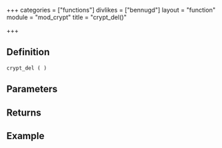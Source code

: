 +++
categories = ["functions"]
divlikes = ["bennugd"]
layout = "function"
module = "mod_crypt"
title = "crypt_del()"

+++

## Definition

    crypt_del ( )

## Parameters

## Returns

## Example
